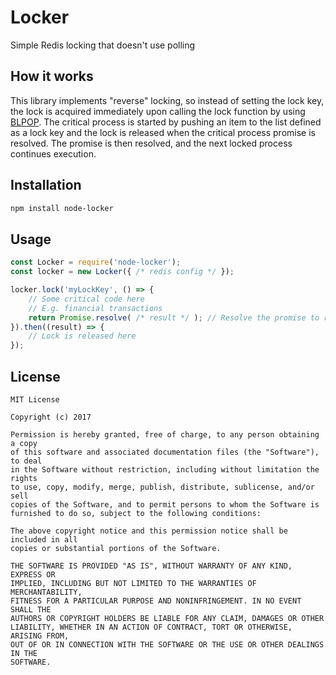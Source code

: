 # Locker
Simple Redis locking that doesn't use polling

## How it works
This library implements "reverse" locking, so instead of setting the lock key, the lock is acquired immediately upon calling the lock function by using [BLPOP](https://redis.io/commands/blpop). The critical process is started by pushing an item to the list defined as a lock key and the lock is released when the critical process promise is resolved. The promise is then resolved, and the next locked process continues execution.

## Installation

```bash
npm install node-locker
```

## Usage

```javascript
const Locker = require('node-locker');
const locker = new Locker({ /* redis config */ });

locker.lock('myLockKey', () => {
	// Some critical code here
	// E.g. financial transactions
	return Promise.resolve( /* result */ ); // Resolve the promise to release the lock
}).then((result) => {
	// Lock is released here
});
```

## License
```
MIT License

Copyright (c) 2017 

Permission is hereby granted, free of charge, to any person obtaining a copy
of this software and associated documentation files (the "Software"), to deal
in the Software without restriction, including without limitation the rights
to use, copy, modify, merge, publish, distribute, sublicense, and/or sell
copies of the Software, and to permit persons to whom the Software is
furnished to do so, subject to the following conditions:

The above copyright notice and this permission notice shall be included in all
copies or substantial portions of the Software.

THE SOFTWARE IS PROVIDED "AS IS", WITHOUT WARRANTY OF ANY KIND, EXPRESS OR
IMPLIED, INCLUDING BUT NOT LIMITED TO THE WARRANTIES OF MERCHANTABILITY,
FITNESS FOR A PARTICULAR PURPOSE AND NONINFRINGEMENT. IN NO EVENT SHALL THE
AUTHORS OR COPYRIGHT HOLDERS BE LIABLE FOR ANY CLAIM, DAMAGES OR OTHER
LIABILITY, WHETHER IN AN ACTION OF CONTRACT, TORT OR OTHERWISE, ARISING FROM,
OUT OF OR IN CONNECTION WITH THE SOFTWARE OR THE USE OR OTHER DEALINGS IN THE
SOFTWARE.
```


